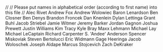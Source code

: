 //
// Please put names in alphabetical order (according to first name) into this file
//
Alec Rivet
Andrew Fox
Andrew Wolowiec
Baron Lenardson
Ben Closner
Ben Denys
Brandon Froncek
Dan Knenlein
Dylan Lettinga
Grant Buhl
Jacob Striebel
Jamie Witmer
Jeremy Barker
Jordan Gagnon
Joshua Prewett
Justin Williams
Kim Tracy
Kyle Bray
Maxx Lehmann
Michael Lay
Michael LeCaptain
Richard Carpenter 
S. 'Andee' Anderson
Spencer Miskoviak
Steven Bertolucci
Eric Widmann
Gage Heeringa
Jacob Woloschek
Joseph Aldape
Marcus Stojcevich
Zach DeKraker
